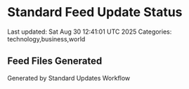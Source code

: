 # Standard Feed Update Status
Last updated: Sat Aug 30 12:41:01 UTC 2025
Categories: technology,business,world

## Feed Files Generated

Generated by Standard Updates Workflow
